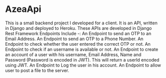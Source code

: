 # AzeaApi
This is a small backend project I developed for a client.
It is an API, written in Django and deployed to Heroku.
These APIs are developed in Django Rest Framework
Endpoints Include -: 
An Endpoint to send an OTP to an Email Address.
An Endpoint to send an OTP to a Phone Number.
An Endpoint to check whether the user entered the correct OTP or not.
An Endpoint to check if an username is available or not.
An Endpoint to create an account of a user with his username, Email Address, Name and Password (Password is encoded in JWT). This will return a userId encoded using JWT.
An Endpoint to Log the user in his account.
An Endpoint to allow user to post a file to the server.
